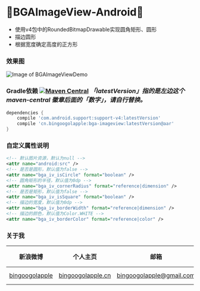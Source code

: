 :running:BGAImageView-Android:running:
============

* 使用v4包中的RoundedBitmapDrawable实现圆角矩形、圆形
* 描边圆形
* 根据宽度确定高度的正方形

### 效果图

![Image of BGAImageViewDemo](http://7xk9dj.com1.z0.glb.clouddn.com/imageview/bgaimageview.jpg)

### Gradle依赖 [![Maven Central](https://maven-badges.herokuapp.com/maven-central/cn.bingoogolapple/bga-imageview/badge.svg)](https://maven-badges.herokuapp.com/maven-central/cn.bingoogolapple/bga-imageview) ***「latestVersion」指的是左边这个 maven-central 徽章后面的「数字」，请自行替换。***

```groovy
dependencies {
    compile 'com.android.support:support-v4:latestVersion'
    compile 'cn.bingoogolapple:bga-imageview:latestVersion@aar'
}
```

### 自定义属性说明

```xml
<!-- 默认图片资源，默认为null -->
<attr name="android:src" />
<!-- 是否是圆形，默认值为false -->
<attr name="bga_iv_isCircle" format="boolean" />
<!-- 圆角矩形的半径，默认值为0dp -->
<attr name="bga_iv_cornerRadius" format="reference|dimension" />
<!-- 是否是矩形，默认值为false -->
<attr name="bga_iv_isSquare" format="boolean" />
<!-- 描边的宽度，默认值为0dp -->
<attr name="bga_iv_borderWidth" format="reference|dimension" />
<!-- 描边的颜色，默认值为Color.WHITE -->
<attr name="bga_iv_borderColor" format="reference|color" />
```

### 关于我

| 新浪微博 | 个人主页 | 邮箱 | BGA系列开源库QQ群 |
| ------------ | ------------- | ------------ | ------------ |
| <a href="http://weibo.com/bingoogol" target="_blank">bingoogolapple</a> | <a  href="http://www.bingoogolapple.cn" target="_blank">bingoogolapple.cn</a>  | <a href="mailto:bingoogolapple@gmail.com" target="_blank">bingoogolapple@gmail.com</a> | ![BGA_CODE_CLUB](http://7xk9dj.com1.z0.glb.clouddn.com/BGA_CODE_CLUB.png?imageView2/2/w/200) |
